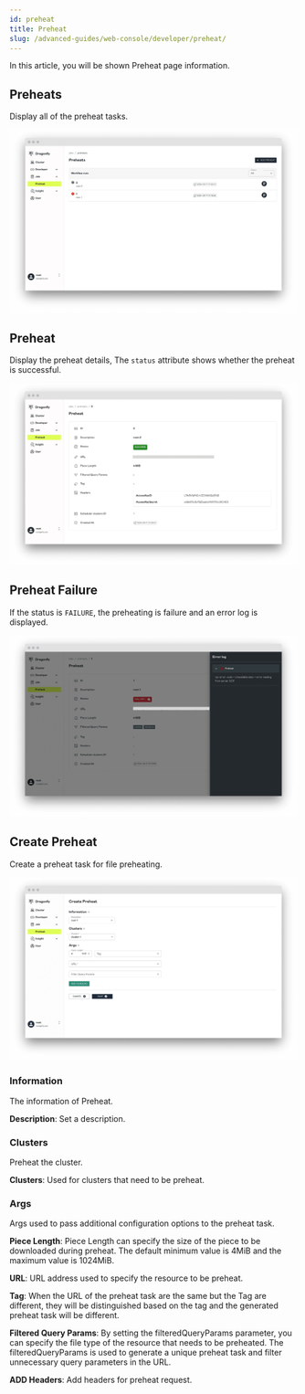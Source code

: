 ```yaml
---
id: preheat
title: Preheat
slug: /advanced-guides/web-console/developer/preheat/
---
```


In this article, you will be shown Preheat page information.

## Preheats

Display all of the preheat tasks.

![preheats](../../../resource/advanced-guides/preheat/preheats.png)

## Preheat

Display the preheat details, The `status` attribute shows whether the preheat is successful.

![preheat](../../../resource/advanced-guides/preheat/success-preheat.png)

## Preheat Failure

If the status is `FAILURE`, the preheating is failure and an error log is displayed.

![preheat-failure](../../../resource/advanced-guides/preheat/failure-preheat.png)

## Create Preheat

Create a preheat task for file preheating.

![create-preheat](../../../resource/advanced-guides/preheat/create-preheat.png)

### Information

The information of Preheat.

**Description**: Set a description.

### Clusters

Preheat the cluster.

**Clusters**: Used for clusters that need to be preheat.

### Args

Args used to pass additional configuration options to the preheat task.

**Piece Length**: Piece Length can specify the size of the piece to be downloaded during preheat.
The default minimum value is 4MiB and the maximum value is 1024MiB.

**URL**: URL address used to specify the resource to be preheat.

**Tag**: When the URL of the preheat task are the same but the Tag are different, they will be distinguished based on the
tag and the generated preheat task will be different.

**Filtered Query Params**: By setting the filteredQueryParams parameter, you can specify
the file type of the resource that needs to be preheated.
The filteredQueryParams is used to generate a unique preheat task and filter unnecessary query parameters in the URL.

**ADD Headers**: Add headers for preheat request.
